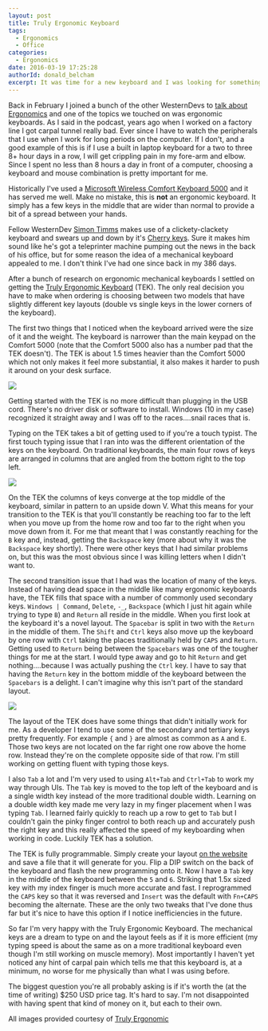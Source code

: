 ```yaml
---
layout: post
title: Truly Ergonomic Keyboard
tags:
  - Ergonomics
  - Office
categories:
  - Ergonomics
date: 2016-03-19 17:25:28
authorId: donald_belcham
excerpt: It was time for a new keyboard and I was looking for something mechanical and ergonomic.
---
```

Back in February I joined a bunch of the other WesternDevs to [talk about Ergonomics](http://www.westerndevs.com/podcasts/Ergonomics/) and one of the topics we touched on was ergonomic keyboards. As I said in the podcast, years ago when I worked on a factory line I got carpal tunnel really bad. Ever since I have to watch the peripherals that I use when I work for long periods on the computer. If I don't, and a good example of this is if I use a built in laptop keyboard for a two to three 8+ hour days in a row, I will get crippling pain in my fore-arm and elbow. Since I spent no less than 8 hours a day in front of a computer, choosing a keyboard and mouse combination is pretty important for me.

Historically I've used a [Microsoft Wireless Comfort Keyboard 5000](https://www.amazon.ca/Microsoft-Comfort-Blue-Track-Desktop/dp/B002DY7M66/ref=sr_1_fkmr1_1?ie=UTF8&qid=1458259452&sr=8-1-fkmr1&keywords=ms+wireless+comfort+5000) and it has served me well. Make no mistake, this is **not** an ergonomic keyboard. It simply has a few keys in the middle that are wider than normal to provide a bit of a spread between your hands.

Fellow WesternDev [Simon Timms](http://www.westerndevs.com/bios/simon_timms/) makes use of a clickety-clackety keyboard and swears up and down by it's [Cherry keys](http://cherryamericas.com/product-category/keyswitch/). Sure it makes him sound like he's got a teleprinter machine pumping out the news in the back of his office, but for some reason the idea of a mechanical keyboard appealed to me. I don't think I've had one since back in my 386 days.

After a bunch of research on ergonomic mechanical keyboards I settled on getting the [Truly Ergonomic Keyboard](https://www.trulyergonomic.com) (TEK). The only real decision you have to make when ordering is choosing between two models that have slightly different key layouts (double vs single keys in the lower corners of the keyboard).

The first two things that I noticed when the keyboard arrived were the size of it and the weight. The keyboard is narrower than the main keypad on the Comfort 5000 (note that the Comfort 5000 also has a number pad that the TEK doesn't). The TEK is about 1.5 times heavier than the Comfort 5000 which not only makes it feel more substantial, it also makes it harder to push it around on your desk surface.

![](http://content.igloocoder.com/images/TEK_size_comparison.jpg)

Getting started with the TEK is no more difficult than plugging in the USB cord. There's no driver disk or software to install. Windows (10 in my case) recognized it straight away and I was off to the races....snail races that is.

Typing on the TEK takes a bit of getting used to if you're a touch typist. The first touch typing issue that I ran into was the different orientation of the keys on the keyboard. On traditional keyboards, the main four rows of keys are arranged in columns that are angled from the bottom right to the top left. 

![](http://content.igloocoder.com/images/traditional_ergo_finger_movement.jpg)

On the TEK the columns of keys converge at the top middle of the keyboard, similar in pattern to an upside down V. What this means for your transition to the TEK is that you'll constantly be reaching too far to the left when you move up from the home row and too far to the right when you move down from it. For me that meant that I was constantly reaching for the `B` key and, instead, getting the `Backspace` key (more about why it was the `Backspace` key shortly). There were other keys that I had similar problems on, but this was the most obvious since I was killing letters when I didn't want to.

The second transition issue that I had was the location of many of the keys. Instead of having dead space in the middle like many ergonomic keyboards have, the TEK fills that space with a number of commonly used secondary keys. `Windows | Command`, `Delete`, `-_`, `Backspace` (which I just hit again while trying to type `B`) and `Return` all reside in the middle. When you first look at the keyboard it's a novel layout. The `Spacebar` is split in two with the `Return` in the middle of them. The `Shift` and `Ctrl` keys also move up the keyboard by one row with `Ctrl` taking the places traditionally held by `CAPS` and `Return`. Getting used to `Return` being between the `Spacebars` was one of the tougher things for me at the start. I would type away and go to hit `Return` and get nothing....because I was actually pushing the `Ctrl` key. I have to say that having the `Return` key in the bottom middle of the keyboard between the `Spacebars` is a delight. I can't imagine why this isn't part of the standard layout.

![](http://content.igloocoder.com/images/TEK_finger_movement.jpg)

The layout of the TEK does have some things that didn't initially work for me. As a developer I tend to use some of the secondary and tertiary keys pretty frequently. For example `{` and `}` are almost as common as `A` and `E`. Those two keys are not located on the far right one row above the home row. Instead they're on the complete opposite side of that row. I'm still working on getting fluent with typing those keys.

I also `Tab` a lot and I'm very used to using `Alt+Tab` and `Ctrl+Tab` to work my way through UIs. The `Tab` key is moved to the top left of the keyboard and is a single width key instead of the more traditional double width. Learning on a double width key made me very lazy in my finger placement when I was typing `Tab`. I learned fairly quickly to reach up a row to get to `Tab` but I couldn't gain the pinky finger control to both reach up and accurately push the right key and this really affected the speed of my keyboarding when working in code. Luckily TEK has a solution.

The TEK is fully programmable. Simply create your layout [on the website](https://www.trulyergonomic.com/store/features/fully-programmable-in-firmware--truly-ergonomic-mechanical-keyboard) and save a file that it will generate for you. Flip a DIP switch on the back of the keyboard and flash the new programming onto it. Now I have a `Tab` key in the middle of the keyboard between the `5` and `6`. Striking that 1.5x sized key with my index finger is much more accurate and fast. I reprogrammed the `CAPS` key so that it was reversed and `Insert` was the default with `Fn+CAPS` becoming the alternate. These are the only two tweaks that I've done thus far but it's nice to have this option if I notice inefficiencies in the future.

So far I'm very happy with the Truly Ergonomic Keyboard. The mechanical keys are a dream to type on and the layout feels as if it is more efficient (my typing speed is about the same as on a more traditional keyboard even though I'm still working on muscle memory). Most importantly I haven't yet noticed any hint of carpal pain which tells me that this keyboard is, at a minimum, no worse for me physically than what I was using before.

The biggest question you're all probably asking is if it's worth the (at the time of writing) $250 USD price tag. It's hard to say. I'm not disappointed with having spent that kind of money on it, but each to their own.

All images provided courtesy of [Truly Ergonomic](http://www.trulyergonomic.com)